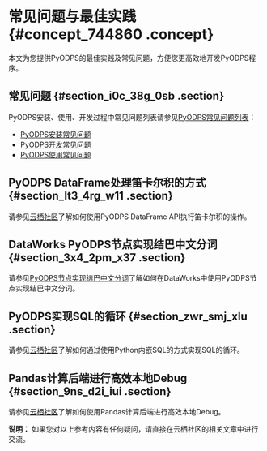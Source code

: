 # 常见问题与最佳实践 {#concept_744860 .concept}

本文为您提供PyODPS的最佳实践及常见问题，方便您更高效地开发PyODPS程序。

## 常见问题 {#section_i0c_38g_0sb .section}

PyODPS安装、使用、开发过程中常见问题列表请参见[PyODPS常见问题列表](https://help.aliyun.com/knowledge_list/88421.html)：

-   [PyODPS安装常见问题](https://help.aliyun.com/knowledge_detail/87965.html)
-   [PyODPS开发常见问题](https://help.aliyun.com/knowledge_detail/89965.html)
-   [PyODPS使用常见问题](https://help.aliyun.com/knowledge_detail/88457.html)

## PyODPS DataFrame处理笛卡尔积的方式 {#section_lt3_4rg_w11 .section}

请参见[云栖社区](https://yq.aliyun.com/articles/705184)了解如何使用PyODPS DataFrame API执行笛卡尔积的操作。

## DataWorks PyODPS节点实现结巴中文分词 {#section_3x4_2pm_x37 .section}

请参见[PyODPS节点实现结巴中文分词](../../../../cn.zh-CN/最佳实践/数据开发/PyODPS节点实现结巴中文分词.md#)了解如何在DataWorks中使用PyODPS节点实现结巴中文分词。

## PyODPS实现SQL的循环 {#section_zwr_smj_xlu .section}

请参见[云栖社区](https://yq.aliyun.com/articles/652356)了解如何通过使用Python内嵌SQL的方式实现SQL的循环。

## Pandas计算后端进行高效本地Debug {#section_9ns_d2i_iui .section}

请参见[云栖社区](https://yq.aliyun.com/articles/138752)了解如何使用Pandas计算后端进行高效本地Debug。

**说明：** 如果您对以上参考内容有任何疑问，请直接在云栖社区的相关文章中进行交流。

